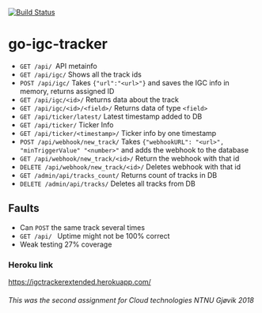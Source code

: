 [![Build Status](https://travis-ci.com/Bjornaahr/igc-tracker-extended.svg?branch=master)](https://travis-ci.com/Bjornaahr/igc-tracker-extended)

# go-igc-tracker

- ```GET /api/ ```API metainfo
- ```GET /api/igc/``` Shows all the track ids
- ```POST /api/igc/``` Takes ```{"url":"<url>"}``` and saves the IGC info in memory, returns assigned ID 
- ```GET /api/igc/<id>/``` Returns data about the track
- ```GET /api/igc/<id>/<field>/``` Returns data of type ```<field>```
- ```GET /api/ticker/latest/``` Latest timestamp added to DB
- ```GET /api/ticker/``` Ticker Info
- ```GET /api/ticker/<timestamp>/``` Ticker info by one timestamp
- ```POST /api/webhook/new_track/``` Takes ```{"webhookURL": "<url>", "minTriggerValue" "<number>"``` and adds the webhook to the database
- ```GET /api/webhook/new_track/<id>/``` Return the webhook with that id
- ```DELETE /api/webhook/new_track/<id>/``` Deletes webhook with that id
- ```GET /admin/api/tracks_count/``` Returns count of tracks in DB
- ```DELETE /admin/api/tracks/``` Deletes all tracks from DB


## Faults
- Can ```POST``` the same track several times
- ```GET /api/ ``` Uptime might not be 100% correct
- Weak testing 27% coverage

### Heroku link
https://igctrackerextended.herokuapp.com/

###### This was the second assignment for Cloud technologies NTNU Gjøvik 2018
